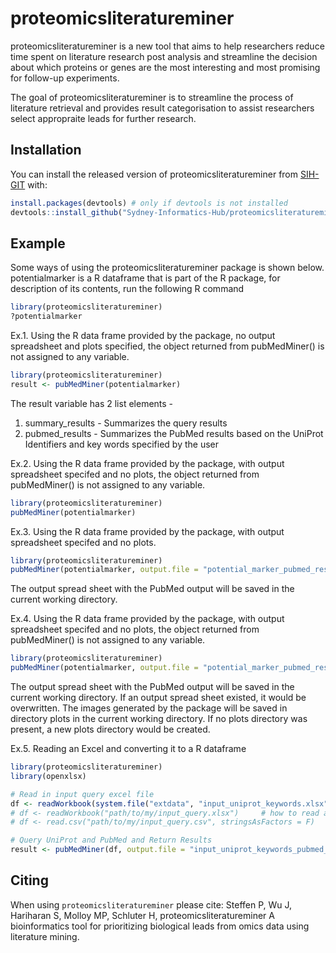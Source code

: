 # proteomicsliteratureminer
proteomicsliteratureminer is a new tool that aims to help researchers reduce time spent on literature research post analysis and streamline the decision about which proteins or genes are the most interesting and most promising for follow-up experiments.

<!-- badges: start -->
<!-- badges: end -->

The goal of proteomicsliteratureminer is to streamline the process of literature retrieval and provides result categorisation to assist researchers select appropraite leads for further research.

## Installation

You can install the released version of proteomicsliteratureminer from [SIH-GIT](https://github.com/Sydney-Informatics-Hub/proteomicsliteratureminer) with:

``` r
install.packages(devtools) # only if devtools is not installed
devtools::install_github("Sydney-Informatics-Hub/proteomicsliteratureminer")
```

## Example

Some ways of using the proteomicsliteratureminer package is shown below.
potentialmarker is a R dataframe that is part of the R package, for description of its contents, run the following R command
``` r
library(proteomicsliteratureminer)
?potentialmarker
```

Ex.1. Using the R data frame provided by the package, no output spreadsheet and plots specified, the object returned from pubMedMiner() is not assigned to any variable.
``` r
library(proteomicsliteratureminer)
result <- pubMedMiner(potentialmarker)
```
The result variable has 2 list elements - 
1. summary_results - Summarizes the query results 
2. pubmed_results - Summarizes the PubMed results based on the UniProt Identifiers and key words specified by the user

Ex.2. Using the R data frame provided by the package, with output spreadsheet specifed and no plots, the object returned from pubMedMiner() is not assigned to any variable.
``` r
library(proteomicsliteratureminer)
pubMedMiner(potentialmarker)
```

Ex.3. Using the R data frame provided by the package, with output spreadsheet specifed and no plots.
``` r
library(proteomicsliteratureminer)
pubMedMiner(potentialmarker, output.file = "potential_marker_pubmed_results.xlsx")
```
The output spread sheet with the PubMed output will be saved in the current working directory.

Ex.4. Using the R data frame provided by the package, with output spreadsheet specifed and no plots, the object returned from pubMedMiner() is not assigned to any variable.
``` r
library(proteomicsliteratureminer)
pubMedMiner(potentialmarker, output.file = "potential_marker_pubmed_results.xlsx", plots.dir = "plots")
```
The output spread sheet with the PubMed output will be saved in the current working directory. If an output spread sheet existed, it would be overwritten.
The images generated by the package will be saved in directory plots in the current working directory. If no plots directory was present, a new plots directory would be created.

Ex.5. Reading an Excel and converting it to a R dataframe
``` r
library(proteomicsliteratureminer)
library(openxlsx)

# Read in input query excel file
df <- readWorkbook(system.file("extdata", "input_uniprot_keywords.xlsx", package="proteomicsliteratureminer"))
# df <- readWorkbook("path/to/my/input_query.xlsx")     # how to read an excel file on your computer
# df <- read.csv("path/to/my/input_query.csv", stringsAsFactors = F)     # how to read a csv file on your computer

# Query UniProt and PubMed and Return Results
result <- pubMedMiner(df, output.file = "input_uniprot_keywords_pubmed_results.xlsx", plots.dir = "plots")
```

## Citing
When using `proteomicsliteratureminer` please cite: Steffen P, Wu J, Hariharan S, Molloy MP, Schluter H, proteomicsliteratureminer A bioinformatics tool for prioritizing biological leads from omics data using literature mining.
